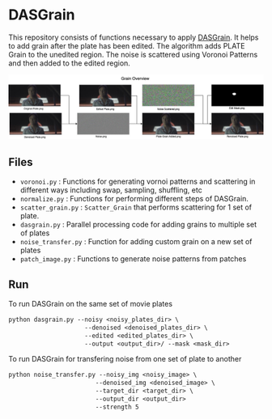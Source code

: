 # DASGrain
This repository consists of functions necessary to apply [DASGrain](https://www.nukepedia.com/gizmos/other/dasgrain). It helps to add grain after the plate has been edited. The algorithm adds PLATE Grain to the unedited region. The noise is scattered using Voronoi Patterns and then added to the edited region. 

![DASGrain Figure](./dasgrain.jpg)

## Files
+ `voronoi.py` : Functions for generating vornoi patterns and scattering in different ways including swap, sampling, shuffling, etc
+ `normalize.py` : Functions for performing different steps of DASGrain.
+ `scatter_grain.py` : `Scatter_Grain` that performs scattering for 1 set of plate.
+ `dasgrain.py` : Parallel processing code for adding grains to multiple set of plates
+ `noise_transfer.py` : Function for adding custom grain on a new set of plates
+ `patch_image.py` : Functions to generate noise patterns from patches

## Run
To run DASGrain on the same set of movie plates
```
python dasgrain.py --noisy <noisy_plates_dir> \
                     --denoised <denoised_plates_dir> \
                     --edited <edited_plates_dir> \
                     --output <output_dir>/ --mask <mask_dir>
```
To run DASGrain for transfering noise from one set of plate to another
```
python noise_transfer.py --noisy_img <noisy_image> \
                        --denoised_img <denoised_image> \
                        --target_dir <target_dir> \
                        --output_dir <output_dir> 
                        --strength 5
```
